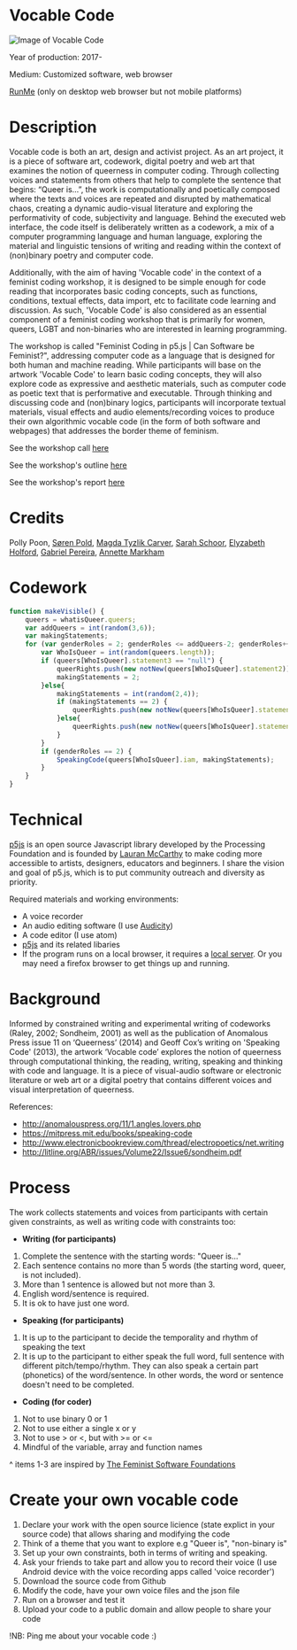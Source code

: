 # Vocable Code

![Image of Vocable Code](http://siusoon.net/wp-content/uploads/2017/10/vocablecode.png)

Year of production: 2017-

Medium: Customized software, web browser

[RunMe](https://cdn.rawgit.com/siusoon/VocableCode/7d281ec2/vocablecode_program/index.html)
(only on desktop web browser but not mobile platforms) 

# Description

Vocable code is both an art, design and activist project. As an art project, it is a piece of software art, codework, digital poetry and web art that examines the notion of queerness in computer coding. Through collecting voices and statements from others that help to complete the sentence that begins: “Queer is…”, the work is computationally and poetically composed where the texts and voices are repeated and disrupted by mathematical chaos, creating a dynamic audio-visual literature and exploring the performativity of code, subjectivity and language. Behind the executed web interface, the code itself is deliberately written as a codework, a mix of a computer programming language and human language, exploring the material and linguistic tensions of writing and reading within the context of (non)binary poetry and computer code.

Additionally, with the aim of having 'Vocable code' in the context of a feminist coding workshop, it is designed to be simple enough for code reading that incorporates basic coding concepts, such as functions, conditions, textual effects, data import, etc to facilitate code learning and discussion. As such, 'Vocable Code' is also considered as an essential component of a feminist coding workshop that is primarily for women, queers, LGBT and non-binaries who are interested in learning programming. 

The workshop is called "Feminist Coding in p5.js | Can Software be Feminist?", addressing computer code as a language that is designed for both human and machine reading. While participants will base on the artwork 'Vocable Code' to learn basic coding concepts, they will also explore code as expressive and aesthetic materials, such as computer code as poetic text that is performative and executable. Through thinking and discussing code and (non)binary logics, participants will incorporate textual materials, visual effects and audio elements/recording voices to produce their own algorithmic vocable code (in the form of both software and webpages) that addresses the border theme of feminism.

See the workshop call [here](http://notnull.andersvisti.dk/winnie.php)

See the workshop's outline [here](https://github.com/siusoon/VocableCode/tree/master/workshop)

See the workshop's report [here](http://computationalthinking.siusoon.net/articles/a-report-on-the-feminist-coding-workshop-in-p5-js/)

# Credits

Polly Poon, [Søren Pold](http://pure.au.dk/portal/en/persons/id(4db7e12a-61c5-4e14-9259-5a071cb224eb).html), [Magda Tyzlik Carver](http://thecommonpractice.org/), [Sarah Schoor](http://pure.au.dk/portal/en/persons/id(eee59ed0-acdd-45a2-8661-79fab555a694).html), [Elyzabeth Holford](http://ohiofusion.com/10-questions-with-elyzabeth-holford/), [Gabriel Pereira](http://gabrielpereira.net/), [Annette Markham](https://annettemarkham.com/)

# Codework
```javascript
function makeVisible() {
	queers = whatisQueer.queers;
	var addQueers = int(random(3,6));
	var makingStatements;
	for (var genderRoles = 2; genderRoles <= addQueers-2; genderRoles++) {
		var WhoIsQueer = int(random(queers.length));
		if (queers[WhoIsQueer].statement3 == "null") {
			queerRights.push(new notNew(queers[WhoIsQueer].statement2));
			makingStatements = 2;
		}else{
			makingStatements = int(random(2,4));
			if (makingStatements == 2) {
				queerRights.push(new notNew(queers[WhoIsQueer].statement2));
			}else{
				queerRights.push(new notNew(queers[WhoIsQueer].statement3));
			}
		}
		if (genderRoles == 2) {
			SpeakingCode(queers[WhoIsQueer].iam, makingStatements);
		}
	}
}
```

# Technical

[p5js](https://p5js.org/) is an open source Javascript library developed by the Processing Foundation and is founded by [Lauran McCarthy](http://lauren-mccarthy.com/) to make coding more accessible to artists, designers, educators and beginners. I share the vision and goal of p5.js, which is to put community outreach and diversity as priority. 

Required materials and working environments: 
- A voice recorder 
- An audio editing software (I use [Audicity](http://www.audacityteam.org/)) 
- A code editor (I use atom)
- [p5js](https://p5js.org/) and its related libaries
- If the program runs on a local browser, it requires a [local server](https://github.com/processing/p5.js/wiki/Local-server). Or you may need a firefox browser to get things up and running. 

# Background

Informed by constrained writing and experimental writing of codeworks (Raley, 2002; Sondheim, 2001) as well as the publication of Anomalous Press issue 11 on ‘Queerness’ (2014) and Geoff Cox’s writing on 'Speaking Code' (2013), the artwork ‘Vocable code’ explores the notion of queerness through computational thinking, the reading, writing, speaking and thinking with code and language. It is a piece of visual-audio software or electronic literature or web art or a digital poetry that contains different voices and visual interpretation of queerness.

References:

* http://anomalouspress.org/11/1.angles.lovers.php
* https://mitpress.mit.edu/books/speaking-code
* http://www.electronicbookreview.com/thread/electropoetics/net.writing
* http://litline.org/ABR/issues/Volume22/Issue6/sondheim.pdf

# Process

The work collects statements and voices from participants with certain given constraints, as well as writing code with constraints too:

- **Writing (for participants)**
1. Complete the sentence with the starting words: "Queer is..."
2. Each sentence contains no more than 5 words (the starting word, queer, is not included).
3. More than 1 sentence is allowed but not more than 3.
4. English word/sentence is required.
5. It is ok to have just one word.

- **Speaking (for participants)**
1. It is up to the participant to decide the temporality and rhythm of speaking the text
2. It is up to the participant to either speak the full word, full sentence with different pitch/tempo/rhythm. They can also speak a certain part (phonetics) of the word/sentence. In other words, the word or sentence doesn't need to be completed.

- **Coding (for coder)**
1. Not to use binary 0 or 1
2. Not to use either a single x or y
3. Not to use > or <, but with >= or <=
4. Mindful of the variable, array and function names

^ items 1-3 are inspired by [The Feminist Software Foundations](https://github.com/TheFeministSoftwareFoundation/C-plus-Equality) 


# Create your own vocable code

1. Declare your work with the open source licience (state explict in your source code) that allows sharing and modifying the code
2. Think of a theme that you want to explore e.g "Queer is", "non-binary is"
3. Set up your own constraints, both in terms of writing and speaking.
4. Ask your friends to take part and allow you to record their voice (I use Android device with the voice recording apps called 'voice recorder') 
5. Download the source code from Github
6. Modify the code, have your own voice files and the json file
7. Run on a browser and test it
8. Upload your code to a public domain and allow people to share your code

!NB: Ping me about your vocable code :) 
